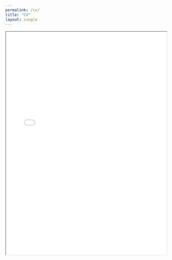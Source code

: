 ```yaml
---
permalink: /cv/
title: "CV"
layout: single
---
```

<div style="width: 100%; height:700">
<iframe src="/CV_Lu_Feb2023.pdf" width="100%" height="700">
This browser does not support PDFs. Please download the PDF to view it: <a href="/CV_Lu_Dec2022.pdf">Download PDF</a>
</iframe>
</div>
